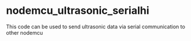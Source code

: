 # nodemcu_ultrasonic_serialhi

This code can be used to send ultrasonic data via serial communication to other nodemcu

